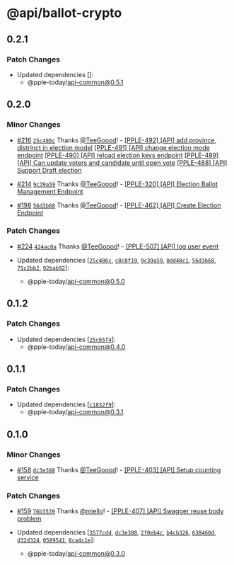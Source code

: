 # @api/ballot-crypto

## 0.2.1

### Patch Changes

- Updated dependencies []:
  - @pple-today/api-common@0.5.1

## 0.2.0

### Minor Changes

- [#216](https://github.com/PPLEThai/pple-today/pull/216) [`25c486c`](https://github.com/PPLEThai/pple-today/commit/25c486c8128f55fd2c1926412dc3575ffeb60023) Thanks [@TeeGoood](https://github.com/TeeGoood)! - [[PPLE-492] [API] add province, distrinct in election model](https://linear.app/snts/issue/PPLE-492/api-add-province-distrinct-in-election-model)
  [[PPLE-491] [API] change election mode endpoint](https://linear.app/snts/issue/PPLE-491/api-change-election-mode-endpoint)
  [[PPLE-490] [API] reload election keys endpoint](https://linear.app/snts/issue/PPLE-490/api-reload-election-keys-endpoint)
  [[PPLE-489] [API] Can update voters and candidate until open vote](https://linear.app/snts/issue/PPLE-489/api-can-update-voters-and-candidate-until-open-vote)
  [[PPLE-488] [API] Support Draft election](https://linear.app/snts/issue/PPLE-488/api-support-draft-election)

- [#214](https://github.com/PPLEThai/pple-today/pull/214) [`9c39a59`](https://github.com/PPLEThai/pple-today/commit/9c39a596a6da2a72bfa7d0301dcc9274b2528489) Thanks [@TeeGoood](https://github.com/TeeGoood)! - [[PPLE-320] [API] Election Ballot Management Endpoint](https://linear.app/snts/issue/PPLE-320/api-election-ballot-management-endpoint)

- [#198](https://github.com/PPLEThai/pple-today/pull/198) [`56d3b68`](https://github.com/PPLEThai/pple-today/commit/56d3b68dfa6a0cd732ad001c4ab6408fa18bd494) Thanks [@TeeGoood](https://github.com/TeeGoood)! - [[PPLE-462] [API] Create Election Endpoint](https://linear.app/snts/issue/PPLE-462/api-create-election-endpoint)

### Patch Changes

- [#224](https://github.com/PPLEThai/pple-today/pull/224) [`424ac0a`](https://github.com/PPLEThai/pple-today/commit/424ac0a9dc397240db6d412d6eb44ce6cbd23fcd) Thanks [@TeeGoood](https://github.com/TeeGoood)! - [[PPLE-507] [API] log user event](https://linear.app/snts/issue/PPLE-507/api-log-user-event)

- Updated dependencies [[`25c486c`](https://github.com/PPLEThai/pple-today/commit/25c486c8128f55fd2c1926412dc3575ffeb60023), [`c8c8f19`](https://github.com/PPLEThai/pple-today/commit/c8c8f192d2653f2d21a8dfb4e6ba8550143be5bd), [`9c39a59`](https://github.com/PPLEThai/pple-today/commit/9c39a596a6da2a72bfa7d0301dcc9274b2528489), [`0dd48c1`](https://github.com/PPLEThai/pple-today/commit/0dd48c1750ab905d6131085713b9d8db8149d5a8), [`56d3b68`](https://github.com/PPLEThai/pple-today/commit/56d3b68dfa6a0cd732ad001c4ab6408fa18bd494), [`75c2bb2`](https://github.com/PPLEThai/pple-today/commit/75c2bb2ac5417c294b7a2d891afe004c40efe660), [`92bab92`](https://github.com/PPLEThai/pple-today/commit/92bab92ad41fde1000e9248cfb4f34492f9f2c2d)]:
  - @pple-today/api-common@0.5.0

## 0.1.2

### Patch Changes

- Updated dependencies [[`25c65f4`](https://github.com/PPLEThai/pple-today/commit/25c65f4eb141504ec941a4e425164ded77fa5dbd)]:
  - @pple-today/api-common@0.4.0

## 0.1.1

### Patch Changes

- Updated dependencies [[`c1832f9`](https://github.com/PPLEThai/pple-today/commit/c1832f9bc9a97765c8771144f7111bed3f27d730)]:
  - @pple-today/api-common@0.3.1

## 0.1.0

### Minor Changes

- [#158](https://github.com/PPLEThai/pple-today/pull/158) [`dc3e388`](https://github.com/PPLEThai/pple-today/commit/dc3e388bbc439dceeadd6e042155ad198687047f) Thanks [@TeeGoood](https://github.com/TeeGoood)! - [[PPLE-403] [API] Setup counting service](https://linear.app/snts/issue/PPLE-403/api-setup-counting-service)

### Patch Changes

- [#159](https://github.com/PPLEThai/pple-today/pull/159) [`76b3539`](https://github.com/PPLEThai/pple-today/commit/76b3539bf9ed49e355347eb7edcf0a9ca68f8cce) Thanks [@miello](https://github.com/miello)! - [[PPLE-407] [API] Swagger reuse body problem](https://linear.app/snts/issue/PPLE-407/api-swagger-reuse-body-problem)

- Updated dependencies [[`3577cdd`](https://github.com/PPLEThai/pple-today/commit/3577cdd4a12285e69e82b44a5f0269f645da70bf), [`dc3e388`](https://github.com/PPLEThai/pple-today/commit/dc3e388bbc439dceeadd6e042155ad198687047f), [`2f0eb4c`](https://github.com/PPLEThai/pple-today/commit/2f0eb4c64cf03b225bd9e088d08338d0e52a7d86), [`b4cb326`](https://github.com/PPLEThai/pple-today/commit/b4cb326c36c4a0d59f9c1ca146a83fbba486f505), [`638460d`](https://github.com/PPLEThai/pple-today/commit/638460dd1680ef218a2fe7af6721d60b360f2872), [`d32d324`](https://github.com/PPLEThai/pple-today/commit/d32d324e2592174922635bb6e67f5cca32f8eeff), [`0589541`](https://github.com/PPLEThai/pple-today/commit/058954124c58938b8563d9976234c768eead75a7), [`8ca4c1e`](https://github.com/PPLEThai/pple-today/commit/8ca4c1eea46e1e7faf3c27dba0e49825f2fbabf6)]:
  - @pple-today/api-common@0.3.0
